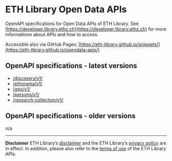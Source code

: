 # ETH Library Open Data APIs

OpenAPI specifications for Open Data APIs of ETH Library. See [https://developer.library.ethz.ch](https://developer.library.ethz.ch) for more informatione about APIs and how to access.

Accessible also via GitHub Pages: [https://eth-library.github.io/snippets/](https://eth-library.github.io/opendata-apis/)

## OpenAPI specifications - latest versions

- [/discovery/v1/](/discovery-v1.yaml/)
- [/ethorama/v1/](/ethorama-v1.yaml/)
- [/geo/v1/](/geo-v1.yaml/)
- [/persons/v1/](/persons-v1.yaml/)
- [/research-collection/v1/](/research-collection-v1.yaml/)

## OpenAPI specifications - older versions

n/a

***
**Disclaimer**
ETH Library’s [disclaimer](https://library.ethz.ch/en/footer/disclaimer-copyright.html) and the ETH Library’s [privacy policy](https://library.ethz.ch/en/footer/data-protection.html) are in effect. In addition, please also refer to the [terms of use](https://developer.library.ethz.ch/terms) of the ETH Library APIs.
